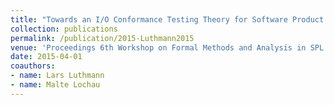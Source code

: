 ```yaml
---
title: "Towards an I/O Conformance Testing Theory for Software Product Lines based on Modal Interface Automata"
collection: publications
permalink: /publication/2015-Luthmann2015
venue: 'Proceedings 6th Workshop on Formal Methods and Analysis in SPL Engineering, FMSPLE@ETAPS 2015, London, UK, 11 April 2015'
date: 2015-04-01
coauthors:
- name: Lars Luthmann
- name: Malte Lochau
---
```

